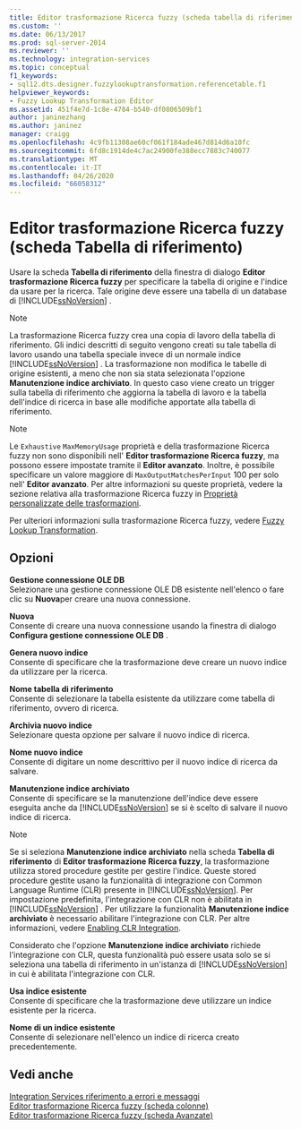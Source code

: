 ```yaml
---
title: Editor trasformazione Ricerca fuzzy (scheda tabella di riferimento) | Microsoft Docs
ms.custom: ''
ms.date: 06/13/2017
ms.prod: sql-server-2014
ms.reviewer: ''
ms.technology: integration-services
ms.topic: conceptual
f1_keywords:
- sql12.dts.designer.fuzzylookuptransformation.referencetable.f1
helpviewer_keywords:
- Fuzzy Lookup Transformation Editor
ms.assetid: 451f4e7d-1c8e-4784-b540-df0806509bf1
author: janinezhang
ms.author: janinez
manager: craigg
ms.openlocfilehash: 4c9fb11308ae60cf061f184ade467d814d6a10fc
ms.sourcegitcommit: 6fd8c1914de4c7ac24900fe388ecc7883c740077
ms.translationtype: MT
ms.contentlocale: it-IT
ms.lasthandoff: 04/26/2020
ms.locfileid: "66058312"
---
```

# <a name="fuzzy-lookup-transformation-editor-reference-table-tab"></a>Editor trasformazione Ricerca fuzzy (scheda Tabella di riferimento)
  Usare la scheda **Tabella di riferimento** della finestra di dialogo **Editor trasformazione Ricerca fuzzy** per specificare la tabella di origine e l'indice da usare per la ricerca. Tale origine deve essere una tabella di un database di [!INCLUDE[ssNoVersion](../includes/ssnoversion-md.md)] .  
  
> [!NOTE]  
>  La trasformazione Ricerca fuzzy crea una copia di lavoro della tabella di riferimento. Gli indici descritti di seguito vengono creati su tale tabella di lavoro usando una tabella speciale invece di un normale indice [!INCLUDE[ssNoVersion](../includes/ssnoversion-md.md)] . La trasformazione non modifica le tabelle di origine esistenti, a meno che non sia stata selezionata l'opzione **Manutenzione indice archiviato**. In questo caso viene creato un trigger sulla tabella di riferimento che aggiorna la tabella di lavoro e la tabella dell'indice di ricerca in base alle modifiche apportate alla tabella di riferimento.  
  
> [!NOTE]  
>  Le `Exhaustive` `MaxMemoryUsage` proprietà e della trasformazione Ricerca fuzzy non sono disponibili nell' **Editor trasformazione Ricerca fuzzy**, ma possono essere impostate tramite il **Editor avanzato**. Inoltre, è possibile specificare un valore maggiore di `MaxOutputMatchesPerInput` 100 per solo nell' **Editor avanzato**. Per altre informazioni su queste proprietà, vedere la sezione relativa alla trasformazione Ricerca fuzzy in [Proprietà personalizzate delle trasformazioni](data-flow/transformations/transformation-custom-properties.md).  
  
 Per ulteriori informazioni sulla trasformazione Ricerca fuzzy, vedere [Fuzzy Lookup Transformation](data-flow/transformations/lookup-transformation.md).  
  
## <a name="options"></a>Opzioni  
 **Gestione connessione OLE DB**  
 Selezionare una gestione connessione OLE DB esistente nell'elenco o fare clic su **Nuova**per creare una nuova connessione.  
  
 **Nuova**  
 Consente di creare una nuova connessione usando la finestra di dialogo **Configura gestione connessione OLE DB** .  
  
 **Genera nuovo indice**  
 Consente di specificare che la trasformazione deve creare un nuovo indice da utilizzare per la ricerca.  
  
 **Nome tabella di riferimento**  
 Consente di selezionare la tabella esistente da utilizzare come tabella di riferimento, ovvero di ricerca.  
  
 **Archivia nuovo indice**  
 Selezionare questa opzione per salvare il nuovo indice di ricerca.  
  
 **Nome nuovo indice**  
 Consente di digitare un nome descrittivo per il nuovo indice di ricerca da salvare.  
  
 **Manutenzione indice archiviato**  
 Consente di specificare se la manutenzione dell'indice deve essere eseguita anche da [!INCLUDE[ssNoVersion](../includes/ssnoversion-md.md)] se si è scelto di salvare il nuovo indice di ricerca.  
  
> [!NOTE]  
>  Se si seleziona **Manutenzione indice archiviato** nella scheda **Tabella di riferimento** di **Editor trasformazione Ricerca fuzzy**, la trasformazione utilizza stored procedure gestite per gestire l'indice. Queste stored procedure gestite usano la funzionalità di integrazione con Common Language Runtime (CLR) presente in [!INCLUDE[ssNoVersion](../includes/ssnoversion-md.md)]. Per impostazione predefinita, l'integrazione con CLR non è abilitata in [!INCLUDE[ssNoVersion](../includes/ssnoversion-md.md)] . Per utilizzare la funzionalità **Manutenzione indice archiviato** è necessario abilitare l'integrazione con CLR. Per altre informazioni, vedere [Enabling CLR Integration](../relational-databases/clr-integration/clr-integration-enabling.md).  
>   
>  Considerato che l'opzione **Manutenzione indice archiviato** richiede l'integrazione con CLR, questa funzionalità può essere usata solo se si seleziona una tabella di riferimento in un'istanza di [!INCLUDE[ssNoVersion](../includes/ssnoversion-md.md)] in cui è abilitata l'integrazione con CLR.  
  
 **Usa indice esistente**  
 Consente di specificare che la trasformazione deve utilizzare un indice esistente per la ricerca.  
  
 **Nome di un indice esistente**  
 Consente di selezionare nell'elenco un indice di ricerca creato precedentemente.  
  
## <a name="see-also"></a>Vedi anche  
 [Integration Services riferimento a errori e messaggi](../../2014/integration-services/integration-services-error-and-message-reference.md)   
 [Editor trasformazione Ricerca fuzzy &#40;scheda colonne&#41;](../../2014/integration-services/fuzzy-lookup-transformation-editor-columns-tab.md)   
 [Editor trasformazione Ricerca fuzzy &#40;scheda Avanzate&#41;](../../2014/integration-services/fuzzy-lookup-transformation-editor-advanced-tab.md)  
  
  
